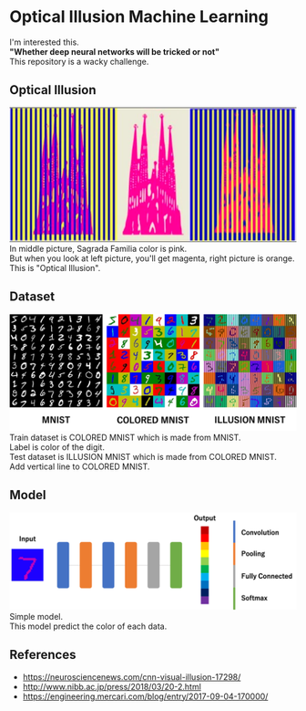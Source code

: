 # Optical Illusion Machine Learning
I'm interested this.  
**"Whether deep neural networks will be tricked or not"**  
This repository is a wacky challenge.  


## Optical Illusion
![illusion](readme_img/illusion.png "Illusion of Sagrada Família")  
In middle picture, Sagrada Familia color is pink.  
But when you look at left picture, you'll get magenta, right picture is orange.  
This is "Optical Illusion".  


## Dataset
![MNIST](readme_img/mnist.png "COLORED MNIST and ILLUSION MNIST")  
Train dataset is COLORED MNIST which is made from MNIST.  
Label is color of the digit.  
Test dataset is ILLUSION MNIST which is made from COLORED MNIST.  
Add vertical line to COLORED MNIST.  


## Model
![model](readme_img/model.png "CNN based Model")  
Simple model.  
This model predict the color of each data.  



## References
- https://neurosciencenews.com/cnn-visual-illusion-17298/
- http://www.nibb.ac.jp/press/2018/03/20-2.html
- https://engineering.mercari.com/blog/entry/2017-09-04-170000/
